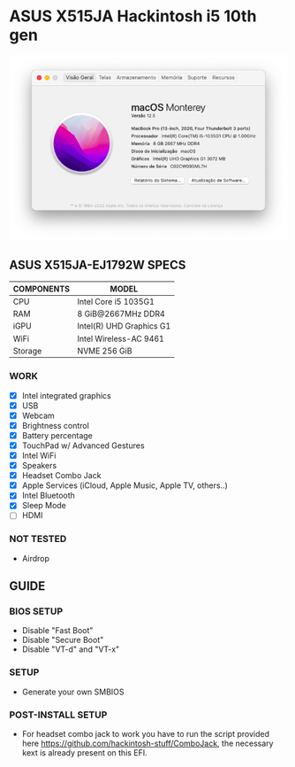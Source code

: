 # ASUS X515JA Hackintosh i5 10th gen
<img src="https://github.com/Levonhard/X515JA-Hackintosh/blob/main/screenshot-monterey.png">

## ASUS X515JA-EJ1792W SPECS

| COMPONENTS | MODEL                                 |
|------------|---------------------------------------|
| CPU        | Intel Core i5 1035G1                  |
| RAM        | 8 GiB@2667MHz DDR4                    |
| iGPU       | Intel(R) UHD Graphics G1              |
| WiFi       | Intel Wireless-AC 9461                |
| Storage    | NVME 256 GiB                          |

### WORK
- [x] Intel integrated graphics
- [x] USB
- [x] Webcam
- [x] Brightness control
- [x] Battery percentage
- [x] TouchPad w/ Advanced Gestures
- [x] Intel WiFi
- [x] Speakers
- [x] Headset Combo Jack
- [x] Apple Services (iCloud, Apple Music, Apple TV, others..)
- [x] Intel Bluetooth
- [x] Sleep Mode
- [ ] HDMI

### NOT TESTED
- Airdrop

## GUIDE
### BIOS SETUP
- Disable "Fast Boot"
- Disable "Secure Boot"
- Disable "VT-d" and "VT-x"

### SETUP
- Generate your own SMBIOS

### POST-INSTALL SETUP
- For headset combo jack to work you have to run the script provided here https://github.com/hackintosh-stuff/ComboJack, the necessary kext is already present on this EFI.
